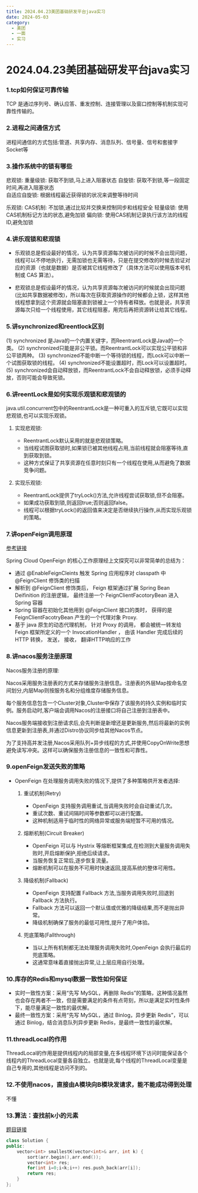 ```yaml
---
title: 2024.04.23美团基础研发平台java实习
date: 2024-05-03
category:
  - 美团
  - 一面
  - 实习
---
```


# 2024.04.23美团基础研发平台java实习

### 1.tcp如何保证可靠传输

TCP 是通过序列号、确认应答、重发控制、连接管理以及窗口控制等机制实现可靠性传输的。

### 2.进程之间通信方式

进程间通信的方式包括:管道、共享内存、消息队列、信号量、信号和套接字Socket等

### 3.操作系统中的锁有哪些

悲观锁:
重量级锁: 获取不到锁,马上进入阻塞状态
自旋锁: 获取不到锁,等一段固定时间,再进入阻塞状态  
自适应自旋锁: 根据线程最近获得锁的状况来调整等待时间

乐观锁:
CAS机制: 不加锁,通过比较并交换来控制同步和线程安全
轻量级锁: 使用CAS机制标记方法的状态,避免加锁
偏向锁: 使用CAS机制记录执行该方法的线程ID,避免加锁

### 4.讲乐观锁和悲观锁

+ 乐观锁总是假设最好的情况，认为共享资源每次被访问的时候不会出现问题，线程可以不停地执行，无需加锁也无需等待，只是在提交修改的时候去验证对应的资源（也就是数据）是否被其它线程修改了（具体方法可以使用版本号机制或 CAS 算法）。

+ 悲观锁总是假设最坏的情况，认为共享资源每次被访问的时候就会出现问题(比如共享数据被修改)，所以每次在获取资源操作的时候都会上锁，这样其他线程想拿到这个资源就会阻塞直到锁被上一个持有者释放。也就是说，共享资源每次只给一个线程使用，其它线程阻塞，用完后再把资源转让给其它线程。

### 5.讲synchronized和reentlock区别

 (1) synchronized 是Java的一个内置关键字，而ReentrantLock是Java的一个类。
 (2) synchronized只能是非公平锁。而ReentrantLock可以实现公平锁和非公平锁两种。
 (3) synchronized不能中断一个等待锁的线程，而Lock可以中断一个试图获取锁的线程。
 (4) synchronized不能设置超时，而Lock可以设置超时。
 (5) synchronized会自动释放锁，而ReentrantLock不会自动释放锁，必须手动释放，否则可能会导致死锁。

### 6.讲reentLock是如何实现乐观锁和悲观锁的

java.util.concurrent包中的ReentrantLock是一种可重入的互斥锁,它既可以实现悲观锁,也可以实现乐观锁。

1. 实现悲观锁:
   - ReentrantLock默认采用的就是悲观锁策略。
   - 当线程试图获取锁时,如果锁已被其他线程占用,当前线程就会阻塞等待,直到获取到锁。
   - 这种方式保证了共享资源在任意时刻只有一个线程在使用,从而避免了数据竞争问题。

2. 实现乐观锁:
   - ReentrantLock提供了tryLock()方法,允许线程尝试获取锁,但不会阻塞。
   - 如果成功获取到锁,则返回true;否则返回false。
   - 线程可以根据tryLock()的返回值来决定是否继续执行操作,从而实现乐观锁的策略。

### 7.讲openFeign调用原理

[参考链接](https://blog.csdn.net/lengxiao1993/article/details/103511695)

Spring Cloud OpenFeign 的核心工作原理经上文探究可以非常简单的总结为：

- 通过 @EnableFeignCleints 触发 Spring 应用程序对 classpath 中 @FeignClient 修饰类的扫描
- 解析到 @FeignClient 修饰类后， Feign 框架通过扩展 Spring Bean Deifinition 的注册逻辑， 最终注册一个 FeignClientFacotoryBean 进入 Spring 容器
- Spring 容器在初始化其他用到 @FeignClient 接口的类时， 获得的是 FeignClientFacotryBean 产生的一个代理对象 Proxy.
- 基于 java 原生的动态代理机制， 针对 Proxy 的调用， 都会被统一转发给 Feign 框架所定义的一个 InvocationHandler ， 由该 Handler 完成后续的 HTTP 转换， 发送， 接收， 翻译HTTP响应的工作

### 8.讲nacos服务注册原理

Nacos服务注册的原理:

Nacos采用服务注册表的方式来存储服务注册信息。注册表的外层Map按命名空间划分,内层Map则按服务名和分组维度存储服务信息。

每个服务信息包含一个Cluster对象,Cluster中保存了该服务的持久实例和临时实例。服务启动时,客户端会调用Nacos的注册接口将自己注册到注册表中。

Nacos服务端接收到注册请求后,会先判断是新增还是更新服务,然后将最新的实例信息更新到注册表,并通过Distro协议同步给其他Nacos节点。

为了支持高并发注册,Nacos采用队列+异步线程的方式,并使用CopyOnWrite思想避免读写冲突。这样可以确保服务注册信息的一致性和可靠性。

### 9.openFeign发送失败的策略

- OpenFeign 在处理服务调用失败的情况下,提供了多种策略供开发者选择:

  1. 重试机制(Retry)
     - OpenFeign 支持服务调用重试,当调用失败时会自动重试几次。
     - 重试次数、重试间隔时间等参数都可以进行配置。
     - 这种机制适用于临时性的网络异常或服务端短暂不可用的情况。

  2. 熔断机制(Circuit Breaker)
     - OpenFeign 可以与 Hystrix 等熔断框架集成,在检测到大量服务调用失败时,开启熔断保护,拒绝后续请求。
     - 当服务恢复正常后,逐步恢复流量。
     - 熔断机制可以在服务不可用时快速返回,提高系统的整体可用性。

  3. 降级机制(Fallback)
     - OpenFeign 支持配置 Fallback 方法,当服务调用失败时,回退到 Fallback 方法执行。
     - Fallback 方法可以返回一个默认值或优雅的降级结果,而不是抛出异常。
     - 降级机制确保了服务的最低可用性,提升了用户体验。

  4. 兜底策略(Fallthrough)
     - 当以上所有机制都无法处理服务调用失败时,OpenFeign 会执行最后的兜底策略。
     - 这通常意味着直接抛出异常,让上层应用自行处理。


### 10.库存的Redis和mysql数据一致性如何保证

- 实时一致性方案：采用“先写 MySQL，再删除 Redis”的策略，这种情况虽然也会存在两者不一致，但是需要满足的条件有点苛刻，所以是满足实时性条件下，能尽量满足一致性的最优解。
- 最终一致性方案：采用“先写 MySQL，通过 Binlog，异步更新 Redis”，可以通过 Binlog，结合消息队列异步更新 Redis，是最终一致性的最优解。

### 11.threadLocal的作用

ThreadLocal的作用是提供线程内的局部变量,在多线程环境下访问时能保证各个线程内的ThreadLocal变量各自独立。也就是说,每个线程的ThreadLocal变量是自己专用的,其他线程是访问不到的。

### 12.不使用nacos，直接由A模块向B模块发请求，能不能成功得到处理

不懂

### 13.算法：查找前k小的元素

[题目链接](https://leetcode.cn/problems/smallest-k-lcci/description/)

```cpp
class Solution {
public:
    vector<int> smallestK(vector<int>& arr, int k) {
        sort(arr.begin(),arr.end());
        vector<int> res;
        for(int i=0;i<k;i++) res.push_back(arr[i]);
        return res;
    }
};
```


